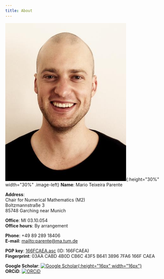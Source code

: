 ```yaml
---
title: About
---
```

<style type="text/css">
.image-left {
  display: block;
  margin-left: 3%;
  margin-right: auto;
  float: right;
}
</style>
![Mario Teixeira Parente](assets/images/mtp.jpg){:height="30%" width="30%" .image-left}
**Name**: Mario Teixeira Parente
	
**Address**:  
Chair for Numerical Mathematics (M2)  
Boltzmannstraße 3  
85748 Garching near Munich
	
**Office**: MI 03.10.054  
**Office hours**: By arrangement
	
**Phone**: +49 89 289 18406  
**E-mail**: <mailto:parente@ma.tum.de>

**PGP key**: [166FCAEA.asc](assets/files/166FCAEA.asc) (ID: 166FCAEA)  
**Fingerprint**: 03AA CABD 4B0D CB6C 43F5 B641 3896 7FA6 166F CAEA

**Google Scholar**: [![Google Scholar](https://scholar.google.com/favicon.ico){:height="16px" width="16px"}](https://scholar.google.de/citations?user=GTpjMXwAAAAJ)  
**ORCiD**: [![ORCiD](https://orcid.org/sites/default/files/images/orcid_16x16.png)](https://orcid.org/0000-0002-1924-8730)

